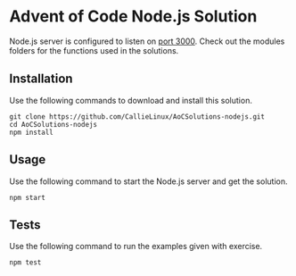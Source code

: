 # Advent of Code Node.js Solution

Node.js server is configured to listen on [port 3000](http://localhost:3000).
Check out the modules folders for the functions used in the solutions.

## Installation

Use the following commands to download and install this solution.

```shell
git clone https://github.com/CallieLinux/AoCSolutions-nodejs.git
cd AoCSolutions-nodejs
npm install
```

## Usage

Use the following command to start the Node.js server and get the solution.

```shell
npm start
```

## Tests

Use the following command to run the examples given with exercise.

```shell
npm test
```
